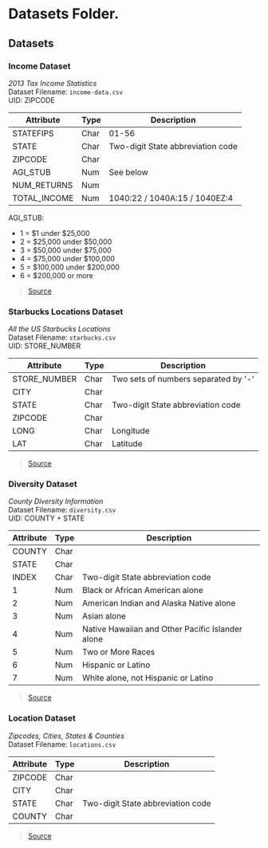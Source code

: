 # Datasets Folder.

## Datasets
### Income Dataset
_2013 Tax Income Statistics_   
Dataset Filename: `income-data.csv`    
UID: ZIPCODE

| Attribute    | Type | Description |
| ---          | ---  | ---         |
| STATEFIPS    | Char | 01-56       |
| STATE        | Char | Two-digit State abbreviation code |
| ZIPCODE      | Char | |
| AGI_STUB     | Num  | See below |
| NUM_RETURNS  | Num  | |
| TOTAL_INCOME | Num  | 1040:22 / 1040A:15 / 1040EZ:4 |

AGI_STUB:
- 1 = $1 under $25,000
- 2 = $25,000 under $50,000
- 3 = $50,000 under $75,000
- 4 = $75,000 under $100,000
- 5 = $100,000 under $200,000
- 6 = $200,000 or more


> [Source](https://www.irs.gov/uac/soi-tax-stats-individual-income-tax-statistics-zip-code-data-soi)

### Starbucks Locations Dataset
_All the US Starbucks Locations_  
Dataset Filename: `starbucks.csv`    
UID: STORE_NUMBER

| Attribute    | Type | Description |
| ---          | ---  | --- |
| STORE_NUMBER | Char | Two sets of numbers separated by '-' |
| CITY         | Char | |
| STATE        | Char | Two-digit State abbreviation code |
| ZIPCODE      | Char | |
| LONG         | Char | Longitude |
| LAT          | Char | Latitude |


> [Source](https://www.kaggle.com/starbucks/store-locations)

### Diversity Dataset
_County Diversity Information_  
Dataset Filename: `diversity.csv`    
UID: COUNTY + STATE

| Attribute    | Type | Description |
| ---          | ---  | --- |
| COUNTY | Char | |
| STATE  | Char | |
| INDEX  | Char | Two-digit State abbreviation code |
| 1      | Num | Black or African American alone |
| 2      | Num | American Indian and Alaska Native alone |
| 3      | Num | Asian alone |
| 4      | Num | Native Hawaiian and Other Pacific Islander alone |
| 5      | Num | Two or More Races |
| 6      | Num | Hispanic or Latino |
| 7      | Num | White alone, not Hispanic or Latino |



> [Source](https://github.com/kdallas2/diversity/blob/master/di.csv)

### Location Dataset
_Zipcodes, Cities, States & Counties_  
Dataset Filename: `locations.csv`    

| Attribute | Type | Description |
| ---       | ---  | --- |
| ZIPCODE   | Char  | |
| CITY      | Char | |
| STATE     | Char | Two-digit State abbreviation code  |
| COUNTY    | Char | |


> [Source](https://www.gaslampmedia.com/download-zip-code-latitude-longitude-city-state-county-csv/)
